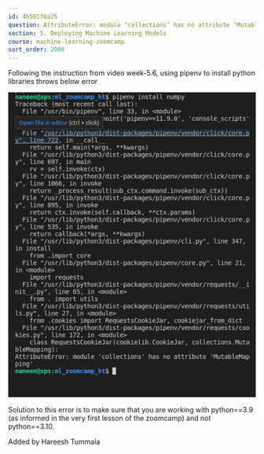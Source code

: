 ```yaml
---
id: 4b501f0a25
question: AttributeError: module ‘collections’ has no attribute ‘MutableMapping’
section: 5. Deploying Machine Learning Models
course: machine-learning-zoomcamp
sort_order: 2000
---
```


Following the instruction from video week-5.6, using pipenv to install python libraries throws below error

![Image](images/machine-learning-zoomcamp/image_e5becc0b.png)

Solution to this error is to make sure that you are working with python==3.9 (as informed in the very first lesson of the zoomcamp) and not python==3.10.

Added by Hareesh Tummala

